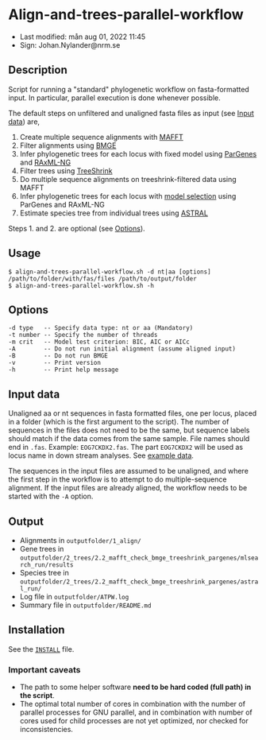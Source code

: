 # Align-and-trees-parallel-workflow

- Last modified: mån aug 01, 2022  11:45
- Sign: Johan.Nylander\@nrm.se

## Description

Script for running a "standard" phylogenetic workflow on fasta-formatted input.
In particular, parallel execution is done whenever possible.

The default steps on unfiltered and unaligned fasta files as input (see [Input
data](#input-data)) are,

1. Create multiple sequence alignments with [MAFFT](https://mafft.cbrc.jp/alignment/software/)
2. Filter alignments using [BMGE](https://bmcecolevol.biomedcentral.com/articles/10.1186/1471-2148-10-210)
3. Infer phylogenetic trees for each locus with fixed model using [ParGenes](https://github.com/BenoitMorel/ParGenes) and [RAxML-NG](https://github.com/amkozlov/raxml-ng)
4. Filter trees using [TreeShrink](https://github.com/uym2/TreeShrink)
5. Do multiple sequence alignments on treeshrink-filtered data using MAFFT
6. Infer phylogenetic trees for each locus with [model selection](https://github.com/ddarriba/modeltest) using ParGenes and RAxML-NG
7. Estimate species tree from individual trees using [ASTRAL](https://github.com/smirarab/ASTRAL)

Steps 1. and 2. are optional (see [Options](#options)).

## Usage

    $ align-and-trees-parallel-workflow.sh -d nt|aa [options] /path/to/folder/with/fas/files /path/to/output/folder
    $ align-and-trees-parallel-workflow.sh -h

## Options

    -d type   -- Specify data type: nt or aa (Mandatory)
    -t number -- Specify the number of threads
    -m crit   -- Model test criterion: BIC, AIC or AICc
    -A        -- Do not run initial alignment (assume aligned input)
    -B        -- Do not run BMGE
    -v        -- Print version
    -h        -- Print help message

## Input data

Unaligned aa or nt sequences in fasta formatted files, one per locus, placed in
a folder (which is the first argument to the script). The number of sequences
in the files does not need to be the same, but sequence labels should match if
the data comes from the same sample.  File names should end in `.fas`. Example:
`EOG7CKDX2.fas`.  The part `EOG7CKDX2` will be used as locus name in down
stream analyses. See [example data](data).

The sequences in the input files are assumed to be unaligned, and where the
first step in the workflow is to attempt to do multiple-sequence alignment.  If
the input files are already aligned, the workflow needs to be started with the
`-A` option.

## Output

- Alignments in `outputfolder/1_align/`
- Gene trees in `outputfolder/2_trees/2.2_mafft_check_bmge_treeshrink_pargenes/mlsearch_run/results`
- Species tree in `outputfolder/2_trees/2.2_mafft_check_bmge_treeshrink_pargenes/astral_run/`
- Log file in `outputfolder/ATPW.log`
- Summary file in `outputfolder/README.md`

## Installation

See the [`INSTALL`](INSTALL) file.

### Important caveats

* The path to some helper software **need to be hard coded (full path) in the script**.
* The optimal total number of cores in combination with the number of parallel processes for GNU parallel,
and in combination with number of cores used for child processes are not yet optimized, nor checked for
inconsistencies.

